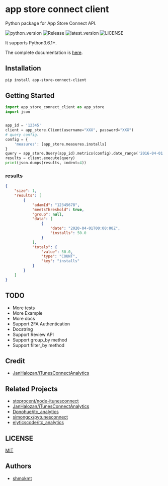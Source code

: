 # app store connect client

Python package for App Store Connect API.

![python_version](https://img.shields.io/pypi/pyversions/app-store-connect-client) ![Release](https://github.com/shmokmt/app-store-connect-client/workflows/Release/badge.svg) ![latest_version](https://img.shields.io/pypi/v/app-store-connect-client)  ![LICENSE](https://img.shields.io/pypi/l/app-store-connect-client)

It supports Python3.6.1+.

The complete documentation is [here](https://github.com/shmokmt/app-store-connect-client/wiki).

## Installation

```bash
pip install app-store-connect-client
```

## Getting Started

```python
import app_store_connect_client as app_store
import json


app_id = '12345'
client = app_store.Client(username="XXX", password="XXX")
# query config.
config = {
    'measures': [app_store.measures.installs]
}
query = app_store.Query(app_id).metrics(config).date_range('2016-04-01', '2016-04-02')
results = client.execute(query)
print(json.dumps(results, indent=4))
```

### results

```json
{
    "size": 1,
    "results": [
        {
            "adamId": "12345678",
            "meetsThreshold": true,
            "group": null,
            "data": [
                {
                    "date": "2020-04-01T00:00:00Z",
                    "installs": 50.0
                }
            ],
            "totals": {
                "value": 50.0,
                "type": "COUNT",
                "key": "installs"
            }
        }
    ]
}
```

## TODO
* More tests
* More Example
* More docs
* Support 2FA Authentication
* Docstring
* Support Review API
* Support group_by method
* Support filter_by method

## Credit

* [JanHalozan/iTunesConnectAnalytics](https://github.com/JanHalozan/iTunesConnectAnalytics)


## Related Projects

* [stoprocent/node-itunesconnect](https://github.com/stoprocent/node-itunesconnect)
* [JanHalozan/iTunesConnectAnalytics](https://github.com/JanHalozan/iTunesConnectAnalytics)
* [Donohue/itc_analytics](https://github.com/Donohue/itc_analytics)
* [simongcx/pytunesconnect](https://github.com/simongcx/pytunesconnect)
* [elyticscode/itc_analytics](https://github.com/elyticscode/itc_analytics)

## LICENSE

[MIT](https://github.com/shmokmt/app-store-connect-client/blob/master/LICENSE)


## Authors
* [shmokmt](https://github.com/shmokmt)